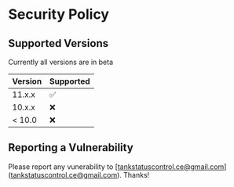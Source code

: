 # Security Policy

## Supported Versions

Currently all versions are in beta

| Version | Supported          |
| ------- | ------------------ |
| 11.x.x  | :white_check_mark: |
| 10.x.x  | :x:                |
| < 10.0  | :x:                |

## Reporting a Vulnerability

Please report any vunerability to [tankstatuscontrol.ce@gmail.com] (tankstatuscontrol.ce@gmail.com). Thanks!
